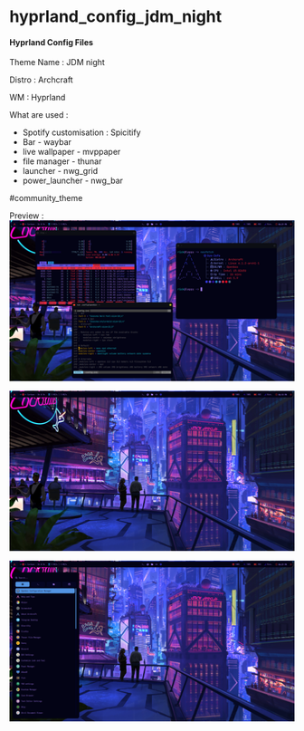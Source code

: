 # hyprland_config_jdm_night

<h4>Hyprland Config Files</h4>

Theme Name : JDM night

Distro : Archcraft

WM : Hyprland


What are used :
- Spotify customisation : Spicitify
- Bar - waybar
- live wallpaper - mvppaper
- file manager - thunar
- launcher - nwg_grid
- power_launcher - nwg_bar

#community_theme


Preview :
![image](https://github.com/Parthita/Cyper_City_Openbox_Archcraft/blob/main/cyber-city/preview/Screenshot_2023-01-05-18-29-27_1920x1080.png)


![image](https://github.com/Parthita/Cyper_City_Openbox_Archcraft/blob/main/cyber-city/preview/preview.png)


![image](https://github.com/Parthita/Cyper_City_Openbox_Archcraft/blob/main/cyber-city/preview/Screenshot_2023-01-05_18-29-51.png)
